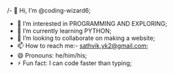 /- 👋 Hi, I’m @coding-wizard6;
- 👀 I’m interested in PROGRAMMING AND EXPLORING;
- 🌱 I’m currently learning PYTHON;
- 💞️ I’m looking to collaborate on making a website;
- 📫 How to reach me:- sathvik.yk2@gmail.com;
- 😄 Pronouns: he/him/his;
- ⚡ Fun fact: I can code faster than typing;

<!---
coding-wizard6/coding-wizard6 is a ✨ special ✨ repository because its `README.md` (this file) appears on your GitHub profile.
You can click the Preview link to take a look at your changes.
--->
